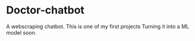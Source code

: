 # Doctor-chatbot

A webscraping chatbot. 
This is one of my first projects
Turning it into a ML model soon.
